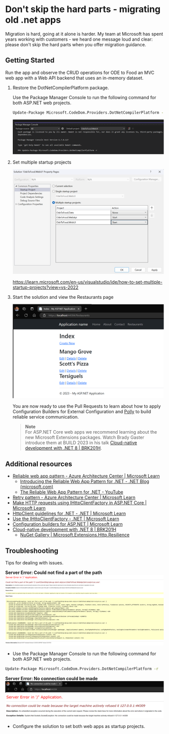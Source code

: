 # Don't skip the hard parts - migrating old .net apps
Migration is hard, going at it alone is harder. My team at Microsoft has spent years working with customers - we heard one message loud and clear: please don't skip the hard parts when you offer migration guidance.

## Getting Started
Run the app and observe the CRUD operations for ODE to Food an MVC web app with a Web API backend that uses an in-memory dataset.

1. Restore the DotNetCompilerPlatform package.

    Use the Package Manager Console to run the following command for both ASP.NET web projects.
    ```sh
    Update-Package Microsoft.CodeDom.Providers.DotNetCompilerPlatform -r
    ```

    ![#image of Package Manager Console command](./docs/images/RestoreTheDotNetCompilerPlatformPackage.png)

1. Set multiple startup projects

    ![#image showing that two start up projects should be selected](./docs/images/SetMultipleStartupProjects.png)

    https://learn.microsoft.com/en-us/visualstudio/ide/how-to-set-multiple-startup-projects?view=vs-2022

1. Start the solution and view the Restaurants page

    ![#image of the restaurants page](./docs/images/ImageOfTheRestaurantsPage.png)

    You are now ready to use the Pull Requests to learn about how to apply Configuration Builders for External Configuration and [Polly](https://github.com/App-vNext/Polly) to build reliable service communication.

    > **Note**<br>
    >  For ASP.NET Core web apps we recommend learning about the new Microsoft Extensions packages. Watch Brady Gaster introduce them at BUILD 2023 in his talk [Cloud-native development with .NET 8 | BRK201H](https://youtu.be/qoNflu8aRaA?t=1421).

## Additional resources

- [Reliable web app pattern - Azure Architecture Center | Microsoft Learn](https://learn.microsoft.com/azure/architecture/web-apps/guides/reliable-web-app/overview)
    - [Introducing the Reliable Web App Pattern for .NET - .NET Blog (microsoft.com)](https://devblogs.microsoft.com/dotnet/introducing-the-reliable-web-app-pattern/)
    - [The Reliable Web App Pattern for .NET - YouTube](https://www.youtube.com/playlist?list=PLI7iePan8aH54gIDJquV61dE3ENyaDi3Q)
- [Retry pattern - Azure Architecture Center | Microsoft Learn](https://learn.microsoft.com/azure/architecture/patterns/retry)
- [Make HTTP requests using IHttpClientFactory in ASP.NET Core | Microsoft Learn](https://learn.microsoft.com/aspnet/core/fundamentals/http-requests?view=aspnetcore-7.0#use-polly-based-handlers)
- [HttpClient guidelines for .NET - .NET | Microsoft Learn](https://learn.microsoft.com/dotnet/fundamentals/networking/http/httpclient-guidelines#recommended-use)
- [Use the IHttpClientFactory - .NET | Microsoft Learn](https://learn.microsoft.com/dotnet/core/extensions/httpclient-factory?source=recommendations)
- [Configuration builders for ASP.NET | Microsoft Learn](https://learn.microsoft.com/en-us/aspnet/config-builder)
- [Cloud-native development with .NET 8 | BRK201H](https://youtu.be/qoNflu8aRaA?t=1421)
    - [NuGet Gallery | Microsoft.Extensions.Http.Resilience](https://www.nuget.org/packages/Microsoft.Extensions.Http.Resilience)

## Troubleshooting
Tips for dealing with issues.

**Server Error: Could not find a part of the path**
![#image of runtime roslyn csc.exe error](./docs/images/CouldNotFindAPartOfThePath.png)

- Use the Package Manager Console to run the following command for both ASP.NET web projects.

```sh
Update-Package Microsoft.CodeDom.Providers.DotNetCompilerPlatform -r
```

**Server Error: No connection could be made**
![#image of runtime connection error](./docs/images/NoConnectionCouldBeMade.png)

- Configure the solution to set both web apps as startup projects.